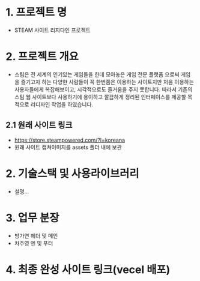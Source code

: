 # 1. 프로젝트 명

- STEAM 사이트 리지다인 프로젝트

# 2. 프로젝트 개요

- 스팀은 전 세계의 인기있는 게임들을 한데 모아놓은 게임 전문 플랫폼 으로써 게임을 즐기고자 하는 다양한 사람들이 꼭 한번쯤은 이용하는 사이트지만 처음 이용하는 사용자들에게 복잡해보이고, 시각적으로도 즐거움을 주지 못합니다.
  따라서 기존의 스팀 웹 사이트보다 사용하기에 용이하고 깔끔하게 정리된 인터페이스를 제공할 목적으로 리디자인 작업을 하였습니다.

## 2.1 원래 사이트 링크

- https://store.steampowered.com/?l=koreana
- 원래 사이트 캡쳐이미지를 assets 폴더 내에 보관

# 2. 기술스택 및 사용라이브러리

- 설명...

# 3. 업무 분장

- 방가연 헤더 및 메인
- 차주영 엔 및 푸터

# 4. 최종 완성 사이트 링크(vecel 배포)
